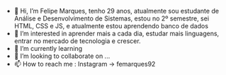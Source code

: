 - 👋 Hi, I’m  Felipe Marques, tenho 29 anos, atualmente sou estudante de Análise e Desenvolvimento de Sistemas, estou no 2º semestre, sei HTML, CSS e JS, e atualmente estou aprendendo banco de dados
- 👀 I’m interested in  aprender mais a cada dia, estudar mais linguagens, entrar no mercado de tecnologia e crescer.
- 🌱 I’m currently learning
- 💞️ I’m looking to collaborate on ...
- 📫 How to reach me : Instagram -> femarques92 

<!---
femarques92/femarques92 is a ✨ special ✨ repository because its `README.md` (this file) appears on your GitHub profile.
You can click the Preview link to take a look at your changes.
--->
